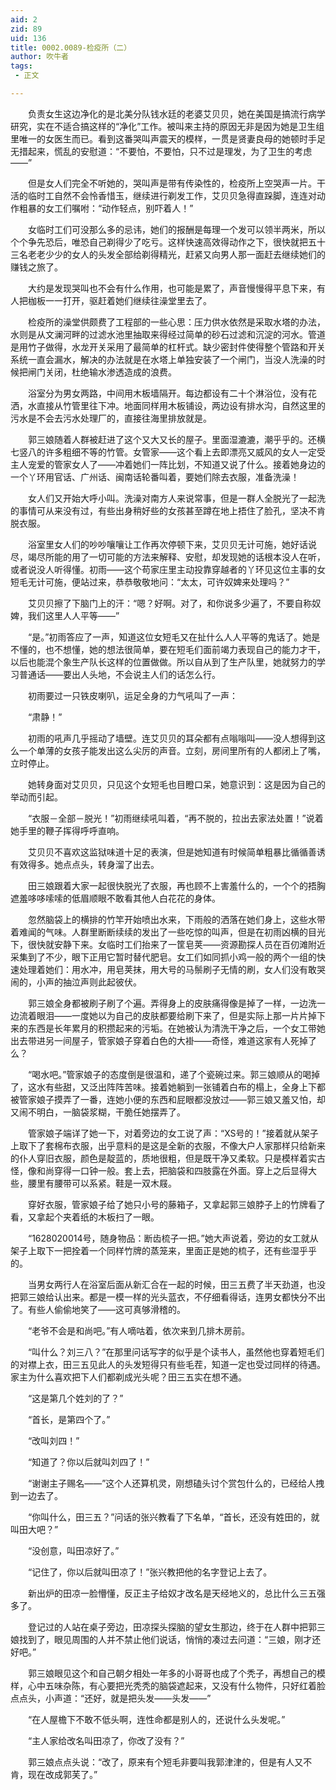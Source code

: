 ```yaml
---
aid: 2
zid: 89
uid: 136
title: 0002.0089-检疫所（二）
author: 吹牛者
tags: 
 - 正文

---
```




　　负责女生这边净化的是北美分队钱水廷的老婆艾贝贝，她在美国是搞流行病学研究，实在不适合搞这样的“净化”工作。被叫来主持的原因无非是因为她是卫生组里唯一的女医生而已。看到这番哭叫声震天的模样，一贯是贤妻良母的她顿时手足无措起来，慌乱的安慰道：“不要怕，不要怕，只不过是理发，为了卫生的考虑——”

　　但是女人们完全不听她的，哭叫声是带有传染性的，检疫所上空哭声一片。干活的临时工自然不会怜香惜玉，继续进行剃发工作，艾贝贝急得直跺脚，连连对动作粗暴的女工们嘱咐：“动作轻点，别吓着人！”

　　女临时工们可没那么多的忌讳，她们的报酬是每理一个发可以领半两米，所以个个争先恐后，唯恐自己剃得少了吃亏。这样快速高效得动作之下，很快就把五十三名老老少少的女人的头发全部给剃得精光，赶紧又向男人那一面赶去继续她们的赚钱之旅了。

　　大约是发现哭叫也不会有什么作用，也可能是累了，声音慢慢得平息下来，有人把枷板一一打开，驱赶着她们继续往澡堂里去了。

　　检疫所的澡堂供颇费了工程部的一些心思：压力供水依然是采取水塔的办法，水则是从文澜河畔的过滤水池里抽取来得经过简单的砂石过滤和沉淀的河水。管道是用竹子做得，水龙开关采用了最简单的杠杆式。缺少密封件使得整个管路和开关系统一直会漏水，解决的办法就是在水塔上单独安装了一个闸门，当没人洗澡的时候把闸门关闭，杜绝输水渗透造成的浪费。

　　浴室分为男女两路，中间用木板墙隔开。每边都设有二十个淋浴位，没有花洒，水直接从竹管里往下冲。地面同样用木板铺设，两边设有排水沟，自然这里的污水是不会去污水处理厂的，直接往海里排放就是。

　　郭三娘随着人群被赶进了这个又大又长的屋子。里面湿漉漉，潮乎乎的。还横七竖八的许多粗细不等的竹管。女管家——这个看上去即漂亮又威风的女人一定受主人宠爱的管家女人了——冲着她们一阵比划，不知道又说了什么。接着她身边的一个丫环用官话、广州话、闽南话轮番叫着，要她们除去衣服，准备洗澡！

　　女人们又开始大呼小叫。洗澡对南方人来说常事，但是一群人全脱光了一起洗的事情可从来没有过，有些出身稍好些的女孩甚至蹲在地上捂住了脸孔，坚决不肯脱衣服。

　　浴室里女人们的吵吵嚷嚷让工作再次停顿下来，艾贝贝无计可施，她好话说尽，竭尽所能的用了一切可能的方法来解释、安慰，却发现她的话根本没人在听，或者说没人听得懂。初雨——这个苟家庄里主动投靠穿越者的丫环见这位主事的女短毛无计可施，便站过来，恭恭敬敬地问：“太太，可许奴婢来处理吗？”

　　艾贝贝擦了下脑门上的汗：“嗯？好啊。对了，和你说多少遍了，不要自称奴婢，我们这里人人平等——”

　　“是。”初雨答应了一声，知道这位女短毛又在扯什么人人平等的鬼话了。她是不懂的，也不想懂，她的想法很简单，要在短毛们面前竭力表现自己的能力才干，以后也能混个象生产队长这样的位置做做。所以自从到了生产队里，她就努力的学习普通话——要出人头地，不会说主人们的话怎么行。

　　初雨要过一只铁皮喇叭，运足全身的力气吼叫了一声：

　　“肃静！”

　　初雨的吼声几乎摇动了墙壁。连艾贝贝的耳朵都有点嗡嗡叫——没人想得到这么一个单薄的女孩子能发出这么尖厉的声音。立刻，房间里所有的人都闭上了嘴，立时停止。

　　她转身面对艾贝贝，只见这个女短毛也目瞪口呆，她意识到：这是因为自己的举动而引起。

　　“衣服－全部－脱光！”初雨继续吼叫着，“再不脱的，拉出去家法处置！”说着她手里的鞭子挥得呼呼直响。

　　艾贝贝不喜欢这监狱味道十足的表演，但是她知道有时候简单粗暴比循循善诱有效得多。她点点头，转身溜了出去。

　　田三娘跟着大家一起很快脱光了衣服，再也顾不上害羞什么的，一个个的捂胸遮羞哆哆嗦嗦的低眉顺眼不敢看其他人白花花的身体。

　　忽然脑袋上的横排的竹竿开始喷出水来，下雨般的洒落在她们身上，这些水带着难闻的气味。人群里断断续续的发出了一些吃惊的叫声，但是在初雨凶横的目光下，很快就安静下来。女临时工们抬来了一筐皂荚——资源勘探人员在百仞滩附近采集到了不少，眼下正用它暂时替代肥皂。女工们如同抓小鸡一般的两个一组的快速处理着她们：用水冲，用皂荚抹，用大号的马鬃刷子无情的刷，女人们没有敢哭闹的，小声的抽泣声则此起彼伏。

　　郭三娘全身都被刷子刷了个遍。弄得身上的皮肤痛得像是掉了一样，一边洗一边流着眼泪——一度她以为自己的皮肤都要给刷下来了，但是实际上那一片片掉下来的东西是长年累月的积攒起来的污垢。在她被认为清洗干净之后，一个女工带她出去带进另一间屋子，管家娘子穿着白色的大褂——奇怪，难道这家有人死掉了么？

　　“喝水吧。”管家娘子的态度倒是很温和，递了个瓷碗过来。郭三娘顺从的喝掉了，这水有些甜，又泛出阵阵苦味。接着她躺到一张铺着白布的榻上，全身上下都被管家娘子摸弄了一番，连她小便的东西和屁眼都没放过——郭三娘又羞又怕，却又闹不明白，一脑袋浆糊，干脆任她摆弄了。

　　管家娘子端详了她一下，对着旁边的女工说了声：“XS号的！”接着就从架子上取下了套棉布衣服，出乎意料的是这是全新的衣服，不像大户人家那样只给新来的仆人穿旧衣服，颜色是靛蓝的，质地很粗，但是既干净又柔软。只是模样着实古怪，像和尚穿得一口钟一般。套上去，把脑袋和四肢露在外面。穿上之后显得大些，腰里有腰带可以系紧。鞋是一双木屐。

　　穿好衣服，管家娘子给了她只小号的藤箱子，又拿起郭三娘脖子上的竹牌看了看，又拿起个夹着纸的木板扫了一眼。

　　“1628020014号，随身物品：断齿梳子一把。”她大声说着，旁边的女工就从架子上取下一把拴着一个同样竹牌的蒸笼来，里面正是她的梳子，还有些湿乎乎的。

　　当男女两行人在浴室后面从新汇合在一起的时候，田三五费了半天劲道，也没把郭三娘给认出来。都是一模一样的光头蓝衣，不仔细看得话，连男女都快分不出了。有些人偷偷地笑了——这可真够滑稽的。

　　“老爷不会是和尚吧。”有人嘀咕着，依次来到几排木房前。

　　“叫什么？刘三八？”在那里问话写字的似乎是个读书人，虽然他也穿着短毛们的对襟上衣，田三五见此人的头发短得只有些毛茬，知道一定也受过同样的待遇。家主为什么喜欢把下人们都剃成光头呢？田三五实在想不通。

　　“这是第几个姓刘的了？”

　　“首长，是第四个了。”

　　“改叫刘四！”

　　“知道了？你以后就叫刘四了！”

　　“谢谢主子赐名——”这个人还算机灵，刚想磕头讨个赏包什么的，已经给人拽到一边去了。

　　“你叫什么，田三五？”问话的张兴教看了下名单，“首长，还没有姓田的，就叫田大吧？”

　　“没创意，叫田凉好了。”

　　“记住了，你以后就叫田凉了！”张兴教把他的名字登记上去了。

　　新出炉的田凉一脸懵懂，反正主子给奴才改名是天经地义的，总比什么三五强多了。

　　登记过的人站在桌子旁边，田凉探头探脑的望女生那边，终于在人群中把郭三娘找到了，眼见周围的人并不禁止他们说话，悄悄的凑过去问道：“三娘，刚才还好吧。”

　　郭三娘眼见这个和自己朝夕相处一年多的小哥哥也成了个秃子，再想自己的模样，心中五味杂陈，有心要把光秃秃的脑袋遮起来，又没有什么物件，只好红着脸点点头，小声道：“还好，就是把头发——头发——”

　　“在人屋檐下不敢不低头啊，连性命都是别人的，还说什么头发呢。”

　　“主人家给改名叫田凉了，你改了没有？”

　　郭三娘点点头说：“改了，原来有个短毛非要叫我郭津津的，但是有人又不肯，现在改成郭芙了。”


